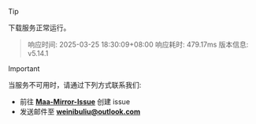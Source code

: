 > [!TIP]
下载服务正常运行。


> 响应时间: 2025-03-25 18:30:09+08:00
> 响应耗时: 479.17ms
> 版本信息: v5.14.1

> [!IMPORTANT]
> 当服务不可用时，请通过下列方式联系我们: 
> - 前往 **[Maa-Mirror-Issue](https://github.com/MaaMirror/Maa-Mirror-Issue/issues)** 创建 issue
> - 发送邮件至 **<a href="mailto:weinibuliu@outlook.com">weinibuliu@outlook.com</a>**